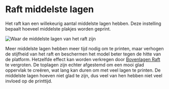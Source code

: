 Raft middelste lagen
====
Het raft kan een willekeurig aantal middelste lagen hebben. Deze instelling bepaalt hoeveel middelste plakjes worden geprint.

![Waar de middelste lagen van het raft zijn](../../../articles/images/raft_dimensions_simplified.svg)

Meer middelste lagen hebben meer tijd nodig om te printen, maar verhogen de stijfheid van het raft en beschermen het model beter tegen de hitte van de platform. Hetzelfde effect kan worden verkregen door [Bovenlagen Raft](raft_surface_layers.md) te vergroten. De toplagen zijn echter afgestemd om een mooi glad oppervlak te creëren, wat lang kan duren om met veel lagen te printen. De middelste lagen hoeven niet glad te zijn, dus veel van hen hebben niet veel invloed op de printtijd.
